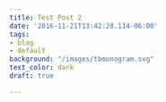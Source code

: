 ```yaml
---
title: Test Post 2
date: '2016-11-21T13:42:28.114-06:00'
tags:
- blog
- default
background: "/images/tbmonogram.svg"
text_color: dark
draft: true

---
```



